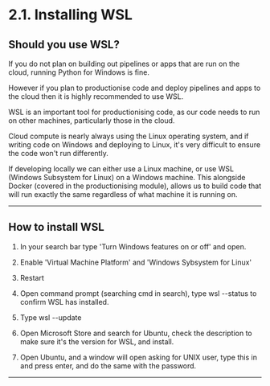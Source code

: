 # 2.1. Installing WSL

## Should you use WSL?

If you do not plan on building out pipelines or apps that are run on the cloud, running Python for Windows is fine. 

However if you plan to productionise code and deploy pipelines and apps to the cloud then it is highly recommended to use WSL.

WSL is an important tool for productionising code, as our code needs to run on other machines, particularly those in the cloud. 

Cloud compute is nearly always using the Linux operating system, and if writing code on Windows and deploying to Linux, it's very difficult to ensure the code won't run differently. 

If developing locally we can either use a Linux machine, or use WSL (Windows Subsystem for Linux) on a Windows machine. This alongside Docker (covered in the productionising module), allows us to build code that will run exactly the same regardless of what machine it is running on. 

---

## How to install WSL

1. In your search bar type 'Turn Windows features on or off' and open. 

2. Enable 'Virtual Machine Platform' and 'Windows Sybsystem for Linux'

3. Restart

4. Open command prompt (searching cmd in search), type wsl --status to confirm WSL has installed. 

5. Type wsl --update

6. Open Microsoft Store and search for Ubuntu, check the description to make sure it's the version for WSL, and install.

7. Open Ubuntu, and a window will open asking for UNIX user, type this in and press enter, and do the same with the password.

---